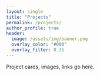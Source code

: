 ```yaml
---
layout: single
title: "Projects"
permalink: /projects/
author_profile: true
header:
  image: /assets/img/banner.png
  overlay_color: "#000"
  overlay_filter: 0.35
---
```


Project cards, images, links go here.

